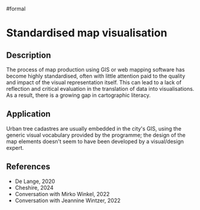 #formal

# Standardised map visualisation

## Description

The process of map production using GIS or web mapping software has become highly standardised, often with little attention paid to the quality and impact of the visual representation itself. This can lead to a lack of reflection and critical evaluation in the translation of data into visualisations. As a result, there is a growing gap in cartographic literacy.

## Application

Urban tree cadastres are usually embedded in the city's GIS, using the generic visual vocabulary provided by the programme; the design of the map elements doesn't seem to have been developed by a visual/design expert.

## References

- De Lange, 2020
- Cheshire, 2024
- Conversation with Mirko Winkel, 2022
- Conversation with Jeannine Wintzer, 2022
